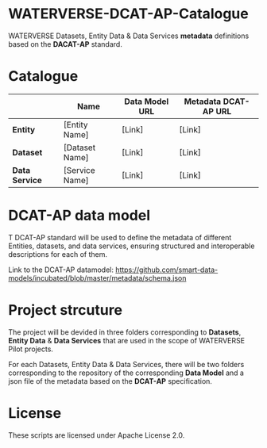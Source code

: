 # WATERVERSE-DCAT-AP-Catalogue

WATERVERSE Datasets, Entity Data &amp; Data Services **metadata** definitions based on the **DACAT-AP** standard. 

# Catalogue 

|           | Name    | Data Model URL | Metadata DCAT-AP URL |
|-----------|---------|----------------|----------------------|
| **Entity**    | [Entity Name] | [Link]         | [Link]               |
| **Dataset**   | [Dataset Name] | [Link]         | [Link]               |
| **Data Service** | [Service Name] | [Link]     | [Link]               |


# DCAT-AP data model

T DCAT-AP standard will be used to define the metadata of different Entities, datasets, and data services, ensuring structured and interoperable descriptions for each of them. 

Link to the DCAT-AP datamodel: 
https://github.com/smart-data-models/incubated/blob/master/metadata/schema.json

# Project strcuture 

The project will be devided in three folders corresponding to **Datasets**, **Entity Data** &amp; **Data Services** that are used in the scope of WATERVERSE Pilot projects. 

For each Datasets, Entity Data &amp; Data Services, there will be two folders corresponding to the repository of the corresponding **Data Model** and a json file of the metadata based on the **DCAT-AP** specification.

# License

These scripts are licensed under Apache License 2.0.

